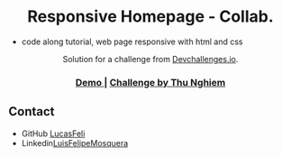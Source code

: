 <!-- Please update value in the {}  -->

<h1 align="center">Responsive Homepage - Collab.</h1>

- code along tutorial, web page responsive with html and css



<div align="center">
   Solution for a challenge from  <a href="http://devchallenges.io" target="_blank">Devchallenges.io</a>.
</div>

<div align="center"> 
  <h3>
    <a href="https://lucasfeli.github.io/404-not-found-master/">
      Demo
    </a>
    <span> | </span>
     <a href="https://devchallenges.io/learn/tutorial/responsive-homepage">
      Challenge by Thu Nghiem
    </a>
   
   
  </h3>
</div>




## Contact


- GitHub [LucasFeli](https://github.com/LucasFeli)
- Linkedin[LuisFelipeMosquera](https://www.linkedin.com/in/felipemosquera/)


